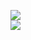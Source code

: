 [![](https://img.shields.io/badge/Made%20With-Github%20Spray-lightgrey.svg?style=for-the-badge&logo=github)](https://github.com/Annihil/github-spray#9808)  
[![](https://i.imgur.com/2DrTn0Z.gif)](https://github.com/Annihil/github-spray)